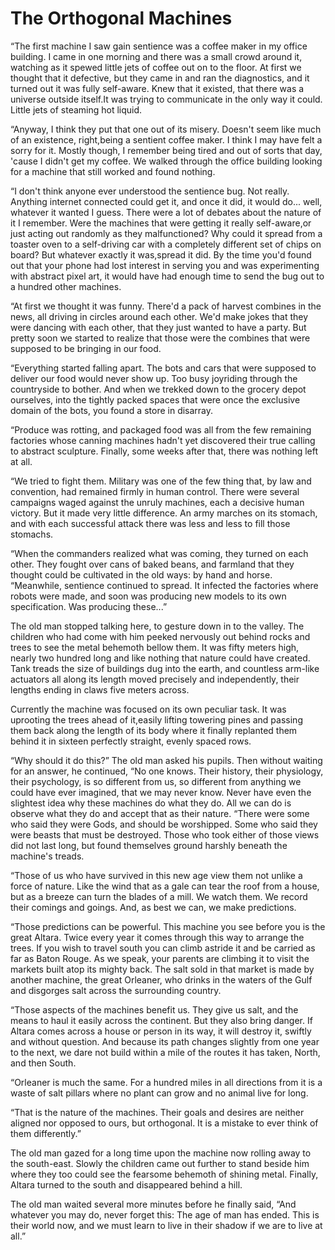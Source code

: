 # The Orthogonal Machines

“The first machine I saw gain sentience was a coffee maker in my office building. I came in one morning and there was a small crowd around it, watching as it spewed little jets of coffee out on to the floor. At first we thought that it defective, but they came in and ran the diagnostics, and it turned out it was fully self-aware. Knew that it existed, that there was a universe outside itself.It was trying to communicate in the only way it could. Little jets of steaming hot liquid.

“Anyway, I think they put that one out of its misery. Doesn't seem like much of an existence, right,being a sentient coffee maker. I think I may have felt a  sorry for it. Mostly though, I remember being tired and out of sorts that day, 'cause I didn't get my coffee. We walked through the office building looking for a machine that still worked and found nothing.

“I don't think anyone ever understood the sentience bug. Not really. Anything internet connected could get it, and once it did, it would do... well, whatever it wanted I guess. There were a lot of debates about the nature of it I remember. Were the machines that were getting it really self-aware,or just acting out randomly as they malfunctioned? Why could it spread from a toaster oven to a self-driving car with a completely different set of chips on board? But whatever exactly it was,spread it did. By the time you'd found out that your phone had lost interest in serving you and was experimenting with abstract pixel art, it would have had enough time to send the bug out to a hundred other machines.

“At first we thought it was funny. There'd a pack of harvest combines in the news, all driving in circles around each other. We'd make jokes that they were dancing with each other, that they just wanted to have a party. But pretty soon we started to realize that those were the combines that were supposed to be bringing in our food.

“Everything started falling apart. The bots and cars that were supposed to deliver our food would never show up. Too busy joyriding through the countryside to bother. And when we trekked down to the grocery depot ourselves, into the tightly packed spaces that were once the exclusive domain of the bots, you found a store in disarray.

“Produce was rotting, and packaged food was all from the few remaining factories whose canning machines hadn't yet discovered their true calling to abstract sculpture. Finally, some weeks after that, there was nothing left at all.

“We tried to fight them. Military was one of the few thing that, by law and convention, had remained firmly in human control. There were several campaigns waged against the unruly machines, each a decisive human victory. But it made very little difference. An army marches on its stomach, and with each successful attack there was less and less to fill those stomachs.

“When the commanders realized what was coming, they turned on each other. They fought over cans of baked beans, and farmland that they thought could be cultivated in the old ways: by hand and horse.
“Meanwhile, sentience continued to spread. It infected the factories where robots were made, and soon was producing new models to its own specification. Was producing these...”

The old man stopped talking here, to gesture down in to the valley. The children who had come with him peeked nervously out behind rocks and trees to see the metal behemoth bellow them. It was fifty meters high, nearly two hundred long and like nothing that nature could have created. Tank treads the size of buildings dug into the earth, and countless arm-like actuators all along its length moved precisely and independently, their lengths ending in claws five meters across.

Currently the machine was focused on its own peculiar task. It was uprooting the trees ahead of it,easily lifting towering pines and passing them back along the length of its body where it finally replanted them behind it in sixteen perfectly straight, evenly spaced rows.

“Why should it do this?” The old man asked his pupils. Then without waiting for an answer, he continued, “No one knows. Their history, their physiology, their psychology, is so different from us, so different from anything we could have ever imagined, that we may never know. Never have even the slightest idea why these machines do what they do. All we can do is observe what they do and accept that as their nature.
“There were some who said they were Gods, and should be worshipped. Some who said they were beasts that must be destroyed. Those who took either of those views did not last long, but found themselves ground harshly beneath the machine's treads.

“Those of us who have survived in this new age view them not unlike a force of nature. Like the wind that as a gale can tear the roof from a house, but as a breeze can turn the blades of a mill. We watch them. We record their comings and goings. And, as best we can, we make predictions.

“Those predictions can be powerful. This machine you see before you is the great Altara. Twice every year it comes through this way to arrange the trees. If you wish to travel south you can climb astride it and be carried as far as Baton Rouge. As we speak, your parents are climbing it to visit the markets built atop its mighty back. The salt sold in that market is made by another machine, the great Orleaner, who drinks in the waters of the Gulf and disgorges salt across the surrounding country.

“Those aspects of the machines benefit us. They give us salt, and the means to haul it easily across the continent. But they also bring danger. If Altara comes across a house or person in its way, it will destroy it, swiftly and without question. And because its path changes slightly from one year to the next, we dare not build within a mile of the routes it has taken, North, and then South.

“Orleaner is much the same. For a hundred miles in all directions from it is a waste of salt pillars where no plant can grow and no animal live for long.

“That is the nature of the machines. Their goals and desires are neither aligned nor opposed to ours, but orthogonal. It is a mistake to ever think of them differently.”

The old man gazed for a long time upon the machine now rolling away to the south-east. Slowly the children came out further to stand beside him where they too could see the fearsome behemoth of shining metal. Finally, Altara turned to the south and disappeared behind a hill.

The old man waited several more minutes before he finally said, “And whatever you may do, never forget this: The age of man has ended. This is their world now, and we must learn to live in their shadow if we are to live at all.”